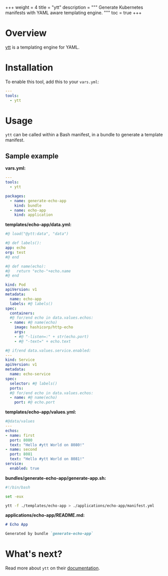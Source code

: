 +++
weight = 4
title = "ytt"
description = """
Generate Kubernetes manifests with YAML aware templating engine.
"""
toc = true
+++

# Overview

[ytt](https://carvel.dev/ytt) is a templating engine for YAML.

# Installation

To enable this tool, add this to your `vars.yml`:

```yaml
---
tools:
  - ytt
```

# Usage

`ytt` can be called within a Bash manifest, in a bundle to generate a template
manifest.

## Sample example

**vars.yml:**

```yaml
---
tools:
  - ytt

packages:
  - name: generate-echo-app
    kind: bundle
  - name: echo-app
    kind: application
```

**templates/echo-app/data.yml:**

```yaml
#@ load("@ytt:data", "data")

#@ def labels():
app: echo
org: test
#@ end

#@ def name(echo):
#@   return "echo-"+echo.name
#@ end

kind: Pod
apiVersion: v1
metadata:
  name: echo-app
  labels: #@ labels()
spec:
  containers:
  #@ for/end echo in data.values.echos:
  - name: #@ name(echo)
    image: hashicorp/http-echo
    args:
    - #@ "-listen=:" + str(echo.port)
    - #@ "-text=" + echo.text

#@ if/end data.values.service.enabled:
---
kind: Service
apiVersion: v1
metadata:
  name: echo-service
spec:
  selector: #@ labels()
  ports:
  #@ for/end echo in data.values.echos:
  - name: #@ name(echo)
    port: #@ echo.port
```

**templates/echo-app/values.yml:**

```yaml
#@data/values
---
echos:
- name: first
  port: 8080
  text: "Hello #ytt World on 8080!"
- name: second
  port: 8081
  text: "Hello #ytt World on 8081!"
service:
  enabled: true
```

**bundles/generate-echo-app/generate-app.sh:**

```bash
#!/bin/bash

set -eux

ytt -f ./templates/echo-app > ./applications/echo-app/manifest.yml
```

**applications/echo-app/README.md:**

```markdown
# Echo App

Generated by bundle `generate-echo-app`
```

# What's next?

Read more about `ytt` on their
[documentation](https://carvel.dev/ytt/docs/latest/).